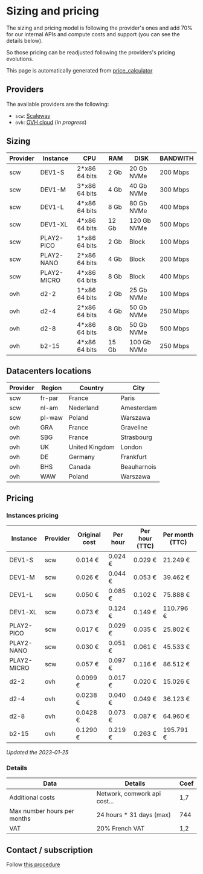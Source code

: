 # Sizing and pricing

The sizing and pricing model is following the provider's ones and add 70% for our internal APIs and compute costs and support (you can see the details below).

So those pricing can be readjusted following the providers's pricing evolutions.

This page is automatically generated from [price_calculator](./price_calculator/README.md)

## Providers

The available providers are the following:

* `scw`: [Scaleway](https://www.scaleway.com)
* `ovh`: [OVH cloud](https://www.ovhcloud.com) (*in progress*)

## Sizing

|Provider|Instance|CPU           |RAM    |DISK       |BANDWITH|
|--------|------------|--------------|-------|-----------|--------|
|scw     |DEV1-S      |2*x86 64 bits |2 Gb   |20 Gb NVMe |200 Mbps|
|scw     |DEV1-M      |3*x86 64 bits |4 Gb   |40 Gb NVMe |300 Mbps|
|scw     |DEV1-L      |4*x86 64 bits |8 Gb   |80 Gb NVMe |400 Mbps|
|scw     |DEV1-XL     |4*x86 64 bits |12 Gb  |120 Gb NVMe|500 Mbps|
|scw     |PLAY2-PICO  |1*x86 64 bits |2 Gb   |Block      |100 Mbps|
|scw     |PLAY2-NANO  |2*x86 64 bits |4 Gb   |Block      |200 Mbps|
|scw     |PLAY2-MICRO |4*x86 64 bits |8 Gb   |Block      |400 Mbps|
|ovh     |d2-2        |1*x86 64 bits |2 Gb   |25 Gb NVMe |100 Mbps|
|ovh     |d2-4        |2*x86 64 bits |4 Gb   |50 Gb NVMe |250 Mbps|
|ovh     |d2-8        |4*x86 64 bits |8 Gb   |50 Gb NVMe |500 Mbps|
|ovh     |b2-15       |4*x86 64 bits |15 Gb  |100 Gb NVMe|250 Mbps|

## Datacenters locations

|Provider|Region|Country       |City       |
|--------|------|--------------|-----------|
|scw     |fr-par|France        |Paris      |
|scw     |nl-am |Nederland     |Amesterdam |
|scw     |pl-waw|Poland        |Warszawa   |
|ovh     |GRA   |France        |Graveline  |
|ovh     |SBG   |France        |Strasbourg |
|ovh     |UK    |United Kingdom|London     |
|ovh     |DE    |Germany       |Frankfurt  |
|ovh     |BHS   |Canada        |Beauharnois|
|ovh     |WAW   |Poland        |Warszawa   |

## Pricing

### Instances pricing

| Instance    | Provider | Original cost | Per hour | Per hour (TTC) | Per month (TTC) |
| ----------- | -------- | ------------- | -------- | -------------- | --------------- |
| DEV1-S      | scw      | 0.014 €       | 0.024 €  | 0.029 €        | 21.249 €        |
| DEV1-M      | scw      | 0.026 €       | 0.044 €  | 0.053 €        | 39.462 €        |
| DEV1-L      | scw      | 0.050 €       | 0.085 €  | 0.102 €        | 75.888 €        |
| DEV1-XL     | scw      | 0.073 €       | 0.124 €  | 0.149 €        | 110.796 €       |
| PLAY2-PICO  | scw      | 0.017 €       | 0.029 €  | 0.035 €        | 25.802 €        |
| PLAY2-NANO  | scw      | 0.030 €       | 0.051 €  | 0.061 €        | 45.533 €        |
| PLAY2-MICRO | scw      | 0.057 €       | 0.097 €  | 0.116 €        | 86.512 €        |
| d2-2        | ovh      | 0.0099 €      | 0.017 €  | 0.020 €        | 15.026 €        |
| d2-4        | ovh      | 0.0238 €      | 0.040 €  | 0.049 €        | 36.123 €        |
| d2-8        | ovh      | 0.0428 €      | 0.073 €  | 0.087 €        | 64.960 €        |
| b2-15       | ovh      | 0.1290 €      | 0.219 €  | 0.263 €        | 195.791 €       |


*Updated the 2023-01-25*

### Details

|Data  |Details|Coef |
|------|-------|-------|
|Additional costs|Network, comwork api cost...|1,7    |
|Max number hours per months|24 hours * 31 days (max)|744    |
|VAT   |20% French VAT|1,2    |

## Contact / subscription

Follow [this procedure](./subscription.md)
